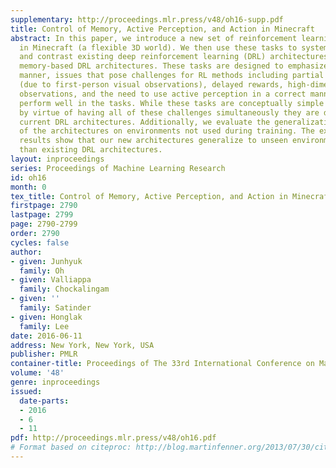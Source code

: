 ```yaml
---
supplementary: http://proceedings.mlr.press/v48/oh16-supp.pdf
title: Control of Memory, Active Perception, and Action in Minecraft
abstract: In this paper, we introduce a new set of reinforcement learning (RL) tasks
  in Minecraft (a flexible 3D world). We then use these tasks to systematically compare
  and contrast existing deep reinforcement learning (DRL) architectures with our new
  memory-based DRL architectures. These tasks are designed to emphasize, in a controllable
  manner, issues that pose challenges for RL methods including partial observability
  (due to first-person visual observations), delayed rewards, high-dimensional visual
  observations, and the need to use active perception in a correct manner so as to
  perform well in the tasks. While these tasks are conceptually simple to describe,
  by virtue of having all of these challenges simultaneously they are difficult for
  current DRL architectures. Additionally, we evaluate the generalization performance
  of the architectures on environments not used during training. The experimental
  results show that our new architectures generalize to unseen environments better
  than existing DRL architectures.
layout: inproceedings
series: Proceedings of Machine Learning Research
id: oh16
month: 0
tex_title: Control of Memory, Active Perception, and Action in Minecraft
firstpage: 2790
lastpage: 2799
page: 2790-2799
order: 2790
cycles: false
author:
- given: Junhyuk
  family: Oh
- given: Valliappa
  family: Chockalingam
- given: ''
  family: Satinder
- given: Honglak
  family: Lee
date: 2016-06-11
address: New York, New York, USA
publisher: PMLR
container-title: Proceedings of The 33rd International Conference on Machine Learning
volume: '48'
genre: inproceedings
issued:
  date-parts:
  - 2016
  - 6
  - 11
pdf: http://proceedings.mlr.press/v48/oh16.pdf
# Format based on citeproc: http://blog.martinfenner.org/2013/07/30/citeproc-yaml-for-bibliographies/
---
```

